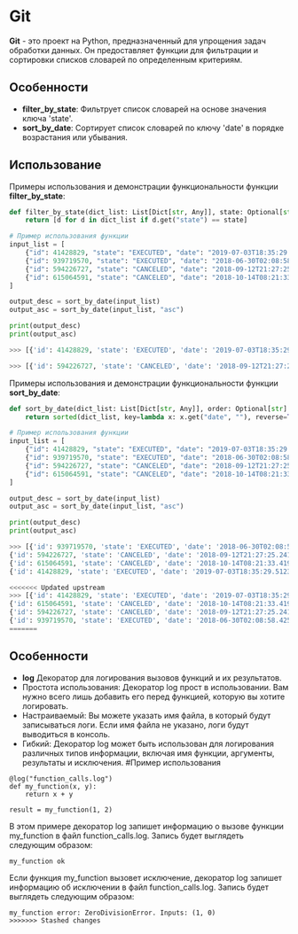  # Git

**Git** - это проект на Python, предназначенный для упрощения задач обработки данных. Он предоставляет функции для фильтрации и сортировки списков словарей по определенным критериям.

## Особенности

- **filter_by_state**: Фильтрует список словарей на основе значения ключа 'state'.
- **sort_by_date**: Сортирует список словарей по ключу 'date' в порядке возрастания или убывания.
## Использование

Примеры использования и демонстрации функциональности функции **filter_by_state**:

```python
def filter_by_state(dict_list: List[Dict[str, Any]], state: Optional[str] = "EXECUTED") -> List[Dict[str, Any]]:
    return [d for d in dict_list if d.get("state") == state]

# Пример использования функции
input_list = [
    {"id": 41428829, "state": "EXECUTED", "date": "2019-07-03T18:35:29.512364"},
    {"id": 939719570, "state": "EXECUTED", "date": "2018-06-30T02:08:58.425572"},
    {"id": 594226727, "state": "CANCELED", "date": "2018-09-12T21:27:25.241689"},
    {"id": 615064591, "state": "CANCELED", "date": "2018-10-14T08:21:33.419441"},
]

output_desc = sort_by_date(input_list)
output_asc = sort_by_date(input_list, "asc")

print(output_desc)
print(output_asc)

>>> [{'id': 41428829, 'state': 'EXECUTED', 'date': '2019-07-03T18:35:29.512364'}, {'id': 939719570, 'state': 'EXECUTED', 'date': '2018-06-30T02:08:58.425572'}]

>>> [{'id': 594226727, 'state': 'CANCELED', 'date': '2018-09-12T21:27:25.241689'}, {'id': 615064591, 'state': 'CANCELED', 'date': '2018-10-14T08:21:33.419441'}]
```
Примеры использования и демонстрации функциональности функции **sort_by_date**:
```python
def sort_by_date(dict_list: List[Dict[str, Any]], order: Optional[str] = "desc") -> List[Dict[str, Any]]:
    return sorted(dict_list, key=lambda x: x.get("date", ""), reverse=True if order == "asc" else False)

# Пример использования функции
input_list = [
    {"id": 41428829, "state": "EXECUTED", "date": "2019-07-03T18:35:29.512364"},
    {"id": 939719570, "state": "EXECUTED", "date": "2018-06-30T02:08:58.425572"},
    {"id": 594226727, "state": "CANCELED", "date": "2018-09-12T21:27:25.241689"},
    {"id": 615064591, "state": "CANCELED", "date": "2018-10-14T08:21:33.419441"},
]

output_desc = sort_by_date(input_list)
output_asc = sort_by_date(input_list, "asc")

print(output_desc)
print(output_asc)

>>> [{'id': 939719570, 'state': 'EXECUTED', 'date': '2018-06-30T02:08:58.425572'},
{'id': 594226727, 'state': 'CANCELED', 'date': '2018-09-12T21:27:25.241689'},
{'id': 615064591, 'state': 'CANCELED', 'date': '2018-10-14T08:21:33.419441'},
{'id': 41428829, 'state': 'EXECUTED', 'date': '2019-07-03T18:35:29.512364'}]

<<<<<<< Updated upstream
>>> [{'id': 41428829, 'state': 'EXECUTED', 'date': '2019-07-03T18:35:29.512364'},
{'id': 615064591, 'state': 'CANCELED', 'date': '2018-10-14T08:21:33.419441'},
{'id': 594226727, 'state': 'CANCELED', 'date': '2018-09-12T21:27:25.241689'},
{'id': 939719570, 'state': 'EXECUTED', 'date': '2018-06-30T02:08:58.425572'}]
=======
```
## Особенности
- **log** Декоратор для логирования вызовов функций и их результатов.
- Простота использования: Декоратор log прост в использовании. Вам нужно всего лишь добавить его перед функцией, которую вы хотите логировать.
- Настраиваемый: Вы можете указать имя файла, в который будут записываться логи. Если имя файла не указано, логи будут выводиться в консоль.
- Гибкий: Декоратор log может быть использован для логирования различных типов информации, включая имя функции, аргументы, результаты и исключения.
#Пример использования
```
@log("function_calls.log")
def my_function(x, y):
    return x + y

result = my_function(1, 2)
```
В этом примере декоратор log запишет информацию о вызове функции my_function в файл function_calls.log. Запись будет выглядеть следующим образом:
```
my_function ok
```
Если функция my_function вызовет исключение, декоратор log запишет информацию об исключении в файл function_calls.log. Запись будет выглядеть следующим образом:
```
my_function error: ZeroDivisionError. Inputs: (1, 0)
>>>>>>> Stashed changes
```